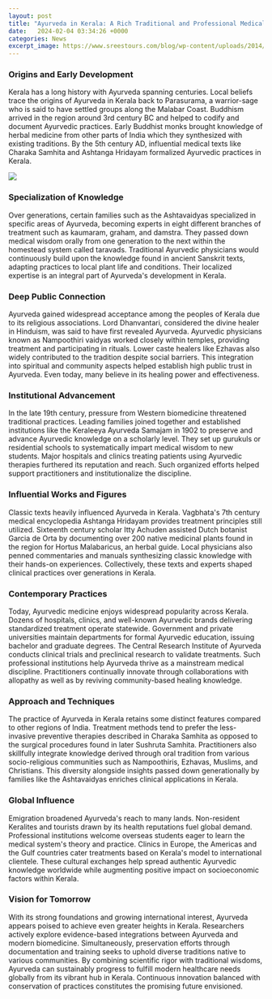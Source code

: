 ```yaml
---
layout: post
title: "Ayurveda in Kerala: A Rich Traditional and Professional Medical System"
date:   2024-02-04 03:34:26 +0000
categories: News
excerpt_image: https://www.sreestours.com/blog/wp-content/uploads/2014/02/kerala-ayurveda.jpg
---
```

### Origins and Early Development 
Kerala has a long history with Ayurveda spanning centuries. Local beliefs trace the origins of Ayurveda in Kerala back to Parasurama, a warrior-sage who is said to have settled groups along the Malabar Coast. Buddhism arrived in the region around 3rd century BC and helped to codify and document Ayurvedic practices. Early Buddhist monks brought knowledge of herbal medicine from other parts of India which they synthesized with existing traditions. By the 5th century AD, influential medical texts like Charaka Samhita and Ashtanga Hridayam formalized Ayurvedic practices in Kerala. 

![](https://www.sreestours.com/blog/wp-content/uploads/2014/02/kerala-ayurveda.jpg)
### Specialization of Knowledge
Over generations, certain families such as the Ashtavaidyas specialized in specific areas of Ayurveda, becoming experts in eight different branches of treatment such as kaumaram, graham, and damstra. They passed down medical wisdom orally from one generation to the next within the homestead system called taravads. Traditional Ayurvedic physicians would continuously build upon the knowledge found in ancient Sanskrit texts, adapting practices to local plant life and conditions. Their localized expertise is an integral part of Ayurveda's development in Kerala.
### Deep Public Connection 
Ayurveda gained widespread acceptance among the peoples of Kerala due to its religious associations. Lord Dhanvantari, considered the divine healer in Hinduism, was said to have first revealed Ayurveda. Ayurvedic physicians known as Nampoothiri vaidyas worked closely within temples, providing treatment and participating in rituals. Lower caste healers like Ezhavas also widely contributed to the tradition despite social barriers. This integration into spiritual and community aspects helped establish high public trust in Ayurveda. Even today, many believe in its healing power and effectiveness.  
### Institutional Advancement
In the late 19th century, pressure from Western biomedicine threatened traditional practices. Leading families joined together and established institutions like the Keraleeya Ayurveda Samajam in 1902 to preserve and advance Ayurvedic knowledge on a scholarly level. They set up gurukuls or residential schools to systematically impart medical wisdom to new students. Major hospitals and clinics treating patients using Ayurvedic therapies furthered its reputation and reach. Such organized efforts helped support practitioners and institutionalize the discipline.
### Influential Works and Figures 
Classic texts heavily influenced Ayurveda in Kerala. Vagbhata's 7th century medical encyclopedia Ashtanga Hridayam provides treatment principles still utilized. Sixteenth century scholar Itty Achuden assisted Dutch botanist Garcia de Orta by documenting over 200 native medicinal plants found in the region for Hortus Malabaricus, an herbal guide. Local physicians also penned commentaries and manuals synthesizing classic knowledge with their hands-on experiences. Collectively, these texts and experts shaped clinical practices over generations in Kerala. 
### Contemporary Practices
Today, Ayurvedic medicine enjoys widespread popularity across Kerala. Dozens of hospitals, clinics, and well-known Ayurvedic brands delivering standardized treatment operate statewide. Government and private universities maintain departments for formal Ayurvedic education, issuing bachelor and graduate degrees. The Central Research Institute of Ayurveda conducts clinical trials and preclinical research to validate treatments. Such professional institutions help Ayurveda thrive as a mainstream medical discipline. Practitioners continually innovate through collaborations with allopathy as well as by reviving community-based healing knowledge.
### Approach and Techniques 
The practice of Ayurveda in Kerala retains some distinct features compared to other regions of India. Treatment methods tend to prefer the less-invasive preventive therapies described in Charaka Samhita as opposed to the surgical procedures found in later Sushruta Samhita. Practitioners also skillfully integrate knowledge derived through oral tradition from various socio-religious communities such as Nampoothiris, Ezhavas, Muslims, and Christians. This diversity alongside insights passed down generationally by families like the Ashtavaidyas enriches clinical applications in Kerala.
### Global Influence  
Emigration broadened Ayurveda's reach to many lands. Non-resident Keralites and tourists drawn by its health reputations fuel global demand. Professional institutions welcome overseas students eager to learn the medical system's theory and practice. Clinics in Europe, the Americas and the Gulf countries cater treatments based on Kerala's model to international clientele. These cultural exchanges help spread authentic Ayurvedic knowledge worldwide while augmenting positive impact on socioeconomic factors within Kerala. 
### Vision for Tomorrow
With its strong foundations and growing international interest, Ayurveda appears poised to achieve even greater heights in Kerala. Researchers actively explore evidence-based integrations between Ayurveda and modern biomedicine. Simultaneously, preservation efforts through documentation and training seeks to uphold diverse traditions native to various communities. By combining scientific rigor with traditional wisdoms, Ayurveda can sustainably progress to fulfill modern healthcare needs globally from its vibrant hub in Kerala. Continuous innovation balanced with conservation of practices constitutes the promising future envisioned.